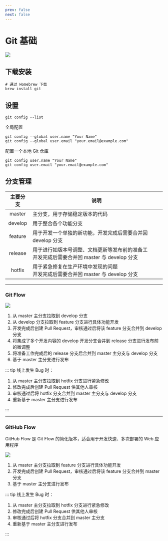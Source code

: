 ```yaml
---
prev: false
next: false
---
```


# Git 基础

![](/static/skill-images/git.webp)

## 下载安装

```shell
# 通过 Homebrew 下载
brew install git
```

## 设置

```shell
git config --list
```

全局配置

```shell
git config --global user.name "Your Name"
git config --global user.email "your.email@example.com"
```

配置一个本地 Git 仓库

```shell
git config user.name "Your Name"
git config user.email "your.email@example.com"
```

## 分支管理

| 主要分支 | 说明                                                                                           |
| :------: | ---------------------------------------------------------------------------------------------- |
|  master  | 主分支，用于存储稳定版本的代码                                                                 |
| develop  | 用于整合各个功能分支                                                                           |
| feature  | 用于开发一个单独的新功能，开发完成后需要合并回 develop 分支                                    |
| release  | 用于进行如版本号调整、文档更新等发布前的准备工<br/>开发完成后需要合并回 master 与 develop 分支 |
|  hotfix  | 用于紧急修复在生产环境中发现的问题<br/>开发完成后需要合并回 master 与 develop 分支             |

---

### Git Flow

![](https://miro.medium.com/v2/resize:fit:1400/1*Ojyj0zyXm3OY3fjoxWvjGA.png)

1. 从 master 主分支拉取到 develop 分支
2. 从 develop 分支拉取到 feature 分支进行具体功能开发
3. 开发完成后创建 Pull Request，审核通过后将该 feature 分支合并到 develop 分支
4. 将集成了多个开发内容的 develop 开发分支合并到 release 分支进行发布前的微调整
5. 将准备工作完成后的 release 分支后合并到 master 主分支与 develop 分支
6. 基于 master 主分支进行发布

::: tip 线上发生 Bug 时：

1. 从 master 主分支拉取到 hotfix 分支进行紧急修改
2. 修改完成后创建 Pull Request 供其他人审核
3. 审核通过后将 hotfix 分支合并到 master 主分支与 develop 分支
4. 重新基于 master 主分支进行发布

:::

---

### GitHub Flow

GitHub Flow 是 Git Flow 的简化版本，适合用于开发快速、多次部署的 Web 应用程序

![](https://habrastorage.org/getpro/habr/upload_files/8aa/ef5/e12/8aaef5e1215f13b6799feea012e10702.png)

1. 从 master 主分支拉取到 feature 分支进行具体功能开发
2. 开发完成后创建 Pull Request，审核通过后将该 feature 分支合并到 master 分支
3. 基于 master 主分支进行发布

::: tip 线上发生 Bug 时：

1. 从 master 主分支拉取到 hotfix 分支进行紧急修改
2. 修改完成后创建 Pull Request 供其他人审核
3. 审核通过后将 hotfix 分支合并到 master 主分支
4. 重新基于 master 主分支进行发布

:::
